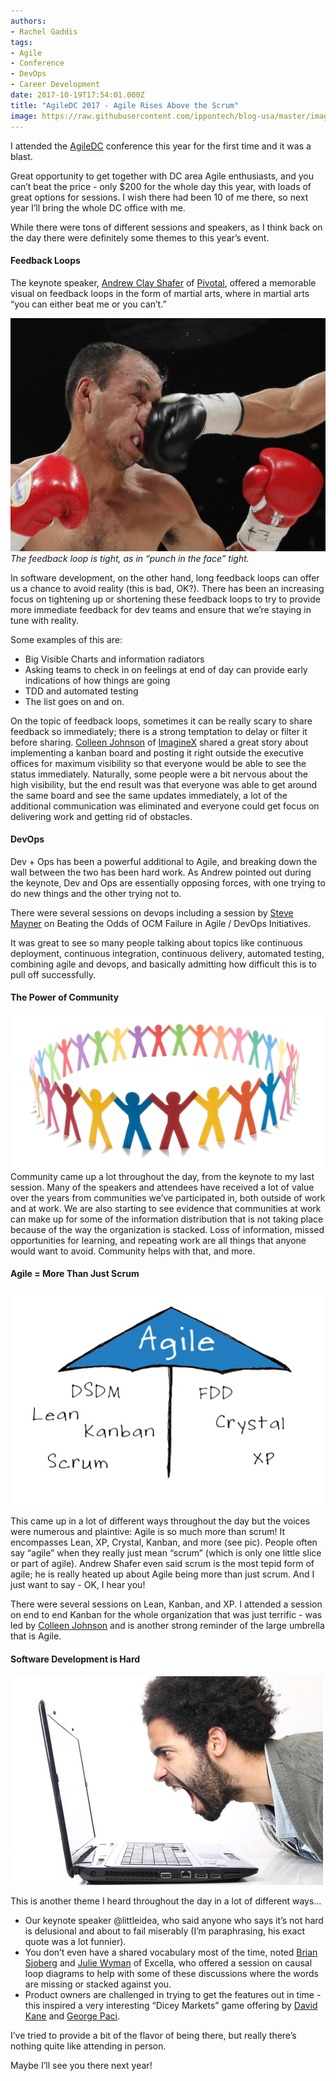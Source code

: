 ```yaml
---
authors:
- Rachel Gaddis
tags:
- Agile
- Conference
- DevOps
- Career Development
date: 2017-10-19T17:54:01.000Z
title: "AgileDC 2017 - Agile Rises Above the Scrum"
image: https://raw.githubusercontent.com/ippontech/blog-usa/master/images/2017/10/pond-scum-with-frog.jpg
---
```


I attended the [AgileDC](https://www.agiledc.org/) conference this year for the first time and it was a blast.

Great opportunity to get together with DC area Agile enthusiasts, and you can’t beat the price - only $200 for the whole day this year, with loads of great options for sessions. I wish there had been 10 of me there, so next year I’ll bring the whole DC office with me.

While there were tons of different sessions and speakers, as I think back on the day there were definitely some themes to this year’s event.

#### Feedback Loops
The keynote speaker, [Andrew Clay Shafer](https://twitter.com/littleidea) of [Pivotal](https://pivotal.io/), offered a memorable visual on feedback loops in the form of martial arts, where in martial arts “you can either beat me or you can’t.”

![alt](https://raw.githubusercontent.com/ippontech/blog-usa/master/images/2017/10/knockout_punch.jpg)
*The feedback loop is tight, as in “punch in the face” tight.*

In software development, on the other hand, long feedback loops can offer us a chance to avoid reality (this is bad, OK?). There has been an increasing focus on tightening up or shortening these feedback loops to try to provide more immediate feedback for dev teams and ensure that we’re staying in tune with reality.

Some examples of this are:

* Big Visible Charts and information radiators
* Asking teams to check in on feelings at end of day can provide early indications of how things are going
* TDD and automated testing
* The list goes on and on.

On the topic of feedback loops, sometimes it can be really scary to share feedback so immediately; there is a strong temptation to delay or filter it before sharing. [Colleen Johnson](https://twitter.com/scrumhive) of [ImagineX](http://imaginexconsulting.com/) shared a great story about implementing a kanban board and posting it right outside the executive offices for maximum visibility so that everyone would be able to see the status immediately. Naturally, some people were a bit nervous about the high visibility, but the end result was that everyone was able to get around the same board and see the same updates immediately, a lot of the additional communication was eliminated and everyone could get focus on delivering work and getting rid of obstacles.

#### DevOps
Dev + Ops has been a powerful additional to Agile, and breaking down the wall between the two has been hard work. As Andrew pointed out during the keynote, Dev and Ops are essentially opposing forces, with one trying to do new things and the other trying not to.

There were several sessions on devops including a session by [Steve Mayner](https://www.linkedin.com/in/stevemayner/) on Beating the Odds of OCM Failure in Agile / DevOps Initiatives.

It was great to see so many people talking about topics like continuous deployment, continuous integration, continuous delivery, automated testing, combining agile and devops, and basically admitting how difficult this is to pull off successfully.

#### The Power of Community
![alt](https://raw.githubusercontent.com/ippontech/blog-usa/master/images/2017/10/Community-Logo.jpg)
Community came up a lot throughout the day, from the keynote to my last session. Many of the speakers and attendees have received a lot of value over the years from communities we’ve participated in, both outside of work and at work. We are also starting to see evidence that communities at work can make up for some of the information distribution that is not taking place because of the way the organization is stacked. Loss of information, missed opportunities for learning, and repeating work are all things that anyone would want to avoid. Community helps with that, and more.

#### Agile = More Than Just Scrum
![alt](https://raw.githubusercontent.com/ippontech/blog-usa/master/images/2017/10/agile_umbrella.jpg)

This came up in a lot of different ways throughout the day but the voices were numerous and plaintive: Agile is so much more than scrum! It encompasses Lean, XP, Crystal, Kanban, and more (see pic). People often say “agile” when they really just mean “scrum” (which is only one little slice or part of agile). Andrew Shafer even said scrum is the most tepid form of agile; he is really heated up about Agile being more than just scrum. And I just want to say - OK, I hear you!

There were several sessions on Lean, Kanban, and XP. I attended a session on end to end Kanban for the whole organization that was just terrific - was led by [Colleen Johnson](https://twitter.com/scrumhive) and is another strong reminder of the large umbrella that is Agile.

#### Software Development is Hard
![alt](https://raw.githubusercontent.com/ippontech/blog-usa/master/images/2017/10/screaming-at-laptop.jpg)

This is another theme I heard throughout the day in a lot of different ways...

* Our keynote speaker @littleidea, who said anyone who says it’s not hard is delusional and about to fail miserably (I’m paraphrasing, his exact quote was a lot funnier).
* You don’t even have a shared vocabulary most of the time, noted [Brian Sjoberg](https://www.linkedin.com/in/briansjoberg/) and [Julie Wyman](https://www.linkedin.com/in/julie-wyman/) of Excella, who offered a session on causal loop diagrams to help with some of these discussions where the words are missing or stacked against you.
* Product owners are challenged in trying to get the features out in time - this inspired a very interesting “Dicey Markets” game offering by [David Kane](https://www.linkedin.com/in/david-kane-2a1263/) and [George Paci](https://www.linkedin.com/in/george-paci-8422a55/).

I’ve tried to provide a bit of the flavor of being there, but really there’s nothing quite like attending in person.

Maybe I’ll see you there next year!
